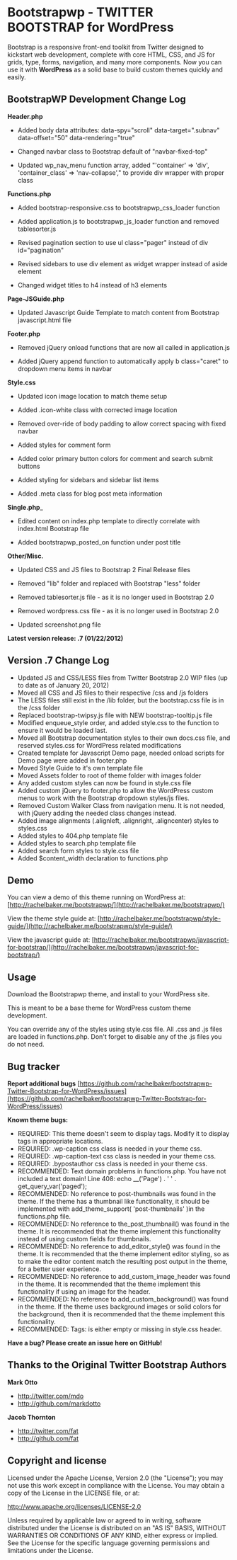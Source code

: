 Bootstrapwp - TWITTER BOOTSTRAP for WordPress
=================

Bootstrap is a responsive front-end toolkit from Twitter designed to kickstart web development, complete with core HTML, CSS, and JS for grids, type, forms, navigation, and many more components. Now you can use it with **WordPress** as a solid base to build custom themes quickly and easily.

BootstrapWP Development Change Log
---

__Header.php__

* Added body data attributes: data-spy="scroll" data-target=".subnav" data-offset="50" data-rendering="true"

* Changed navbar class to Bootstrap default of "navbar-fixed-top"

* Updated wp_nav_menu function array, added "'container' => 'div', 'container_class' => 'nav-collapse'," to provide div wrapper with proper class


__Functions.php__

* Added bootstrap-responsive.css to bootstrapwp_css_loader function

* Added application.js to bootstrapwp_js_loader function and removed tablesorter.js

* Revised pagination section to use ul class="pager" instead of div id="pagination"

* Revised sidebars to use div element as widget wrapper instead of aside element

* Changed widget titles to h4 instead of h3 elements



__Page-JSGuide.php__

* Updated Javascript Guide Template to match content from Bootstrap javascript.html file

__Footer.php__

* Removed jQuery onload functions that are now all called in application.js

* Added jQuery append function to automatically apply b class="caret" to dropdown menu items in navbar


__Style.css__

* Updated icon image location to match theme setup

* Added .icon-white class with corrected image location

* Removed over-ride of body padding to allow correct spacing with fixed navbar
* Added styles for comment form

* Added color primary button colors for comment and search submit buttons

* Added styling for sidebars and sidebar list items

* Added .meta class for blog post meta information



__Single.php___

*	Edited content on index.php template to directly correlate with index.html Bootstrap file

*	Added bootstrapwp_posted_on function under post title



__Other/Misc.__

* Updated CSS and JS files to Bootstrap 2 Final Release files 

* Removed "lib" folder and replaced with Bootstrap "less" folder

* Removed tablesorter.js file - as it is no longer used in Bootstrap 2.0

* Removed wordpress.css file - as it is no longer used in Bootstrap 2.0

*	Updated screenshot.png file




**Latest version release: .7 (01/22/2012)**

Version .7 Change Log
----

* Updated JS and CSS/LESS files from Twitter Bootstrap 2.0 WIP files (up to date as of January 20, 2012)
* Moved all CSS and JS files to their respective /css and /js folders
* The LESS files still exist in the /lib folder, but the bootstrap.css file is in the /css folder
* Replaced bootstrap-twipsy.js file with NEW bootstrap-tooltip.js file
* Modified enqueue_style order, and added style.css to the function to ensure it would be loaded last.
* Moved all Bootstrap documentation styles to their own docs.css file, and reserved styles.css for WordPress related modifications
* Created template for Javascript Demo page, needed onload scripts for Demo page were added in footer.php
* Moved Style Guide to it's own template file
* Moved Assets folder to root of theme folder with images folder
* Any added custom styles can now be found in style.css file
* Added custom jQuery to footer.php to allow the WordPress custom menus to work with the Bootstrap dropdown styles/js files.  
* Removed Custom Walker Class from navigation menu.  It is not needed, with jQuery adding the needed class changes instead.
* Added image alignments (.alignleft, .alignright, .aligncenter) styles to styles.css
* Added styles to 404.php template file
* Added styles to search.php template file
* Added search form styles to style.css file
* Added $content_width declaration to functions.php




Demo
----
You can view a demo of this theme running on WordPress at:  [http://rachelbaker.me/bootstrapwp/](http://rachelbaker.me/bootstrapwp/)

View the theme style guide at: [http://rachelbaker.me/bootstrapwp/style-guide/](http://rachelbaker.me/bootstrapwp/style-guide/)

View the javascript guide at: [http://rachelbaker.me/bootstrapwp/javascript-for-bootstrap/](http://rachelbaker.me/bootstrapwp/javascript-for-bootstrap/)




Usage
-----

Download the Bootstrapwp theme, and install to your WordPress site.

This is meant to be a base theme for WordPress custom theme development.  

You can override any of the styles using style.css file.  All .css and .js files are loaded in functions.php.  Don't forget to disable any of the .js files you do not need.  




Bug tracker
-----------
**Report additional bugs** [https://github.com/rachelbaker/bootstrapwp-Twitter-Bootstrap-for-WordPress/issues](https://github.com/rachelbaker/bootstrapwp-Twitter-Bootstrap-for-WordPress/issues)


**Known theme bugs:**

* REQUIRED: This theme doesn't seem to display tags. Modify it to display tags in appropriate locations.
* REQUIRED: .wp-caption css class is needed in your theme css.
* REQUIRED: .wp-caption-text css class is needed in your theme css.
* REQUIRED: .bypostauthor css class is needed in your theme css.
* RECOMMENDED: Text domain problems in functions.php. You have not included a text domain!
Line 408: echo __('Page') . ' ' . get_query_var('paged');
* RECOMMENDED: No reference to post-thumbnails was found in the theme. If the theme has a thumbnail like functionality, it should be implemented with add_theme_support( 'post-thumbnails' )in the functions.php file.
* RECOMMENDED: No reference to the_post_thumbnail() was found in the theme. It is recommended that the theme implement this functionality instead of using custom fields for thumbnails.
* RECOMMENDED: No reference to add_editor_style() was found in the theme. It is recommended that the theme implement editor styling, so as to make the editor content match the resulting post output in the theme, for a better user experience.
* RECOMMENDED: No reference to add_custom_image_header was found in the theme. It is recommended that the theme implement this functionality if using an image for the header.
* RECOMMENDED: No reference to add_custom_background() was found in the theme. If the theme uses background images or solid colors for the background, then it is recommended that the theme implement this functionality.
* RECOMMENDED: Tags: is either empty or missing in style.css header.

**Have a bug? Please create an issue here on GitHub!**




Thanks to the Original Twitter Bootstrap Authors
-----------------------

**Mark Otto**

+ http://twitter.com/mdo
+ http://github.com/markdotto

**Jacob Thornton**

+ http://twitter.com/fat
+ http://github.com/fat


Copyright and license
---------------------


Licensed under the Apache License, Version 2.0 (the "License");
you may not use this work except in compliance with the License.
You may obtain a copy of the License in the LICENSE file, or at:

   http://www.apache.org/licenses/LICENSE-2.0

Unless required by applicable law or agreed to in writing, software
distributed under the License is distributed on an "AS IS" BASIS,
WITHOUT WARRANTIES OR CONDITIONS OF ANY KIND, either express or implied.
See the License for the specific language governing permissions and
limitations under the License.
